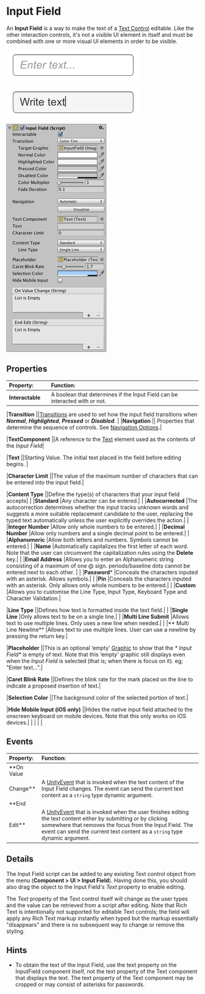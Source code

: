 # Input Field

An **Input Field** is a way to make the text of a [Text Control](script-Text.md) editable. Like the other interaction
controls, it's not a visible UI element in itself and must be combined with one or more visual UI elements in order to
be visible.

![An empty Input Field.](images/UI_InputFieldExample.png)

![Text entered into the Input Field.](images/UI_InputFieldExample2.png)

![](images/UI_InputFieldInspector.png)

## Properties

|**Property:**||**Function:** |
|:---|:---|:---|
|****Interactable**** ||A boolean that determines if the Input Field can be interacted with or not.|

|****Transition**** ||[Transitions](script-SelectableTransition.md) are used to set how the input field transitions
when ***Normal***, ***Highlighted***, ***Pressed*** or ***Disabled***. | |****Navigation**** || Properties that
determine the sequence of controls. See [Navigation Options](script-SelectableNavigation.md).|

|****TextComponent**** ||A reference to the [Text](script-Text.md) element used as the contents of the _*Input Field*_|

|****Text**** ||Starting Value. The initial text placed in the field before editing begins. |

|****Character Limit**** ||The value of the maximum number of characters that can be entered into the input field.|

|****Content Type**** ||Define the type(s) of characters that your input field accepts| | |**Standard** |Any character
can be entered.| | |**Autocorrected** |The autocorrection determines whether the input tracks unknown words and suggests
a more suitable replacement candidate to the user, replacing the typed text automatically unless the user explicitly
overrides the action.| | |**Integer Number** |Allow only whole numbers to be entered.| | |**Decimal Number** |Allow only
numbers and a single decimal point to be entered.| | |**Alphanumeric** |Allow both letters and numbers. Symbols cannot
be entered.| | |**Name** |Automatically capitalizes the first letter of each word. Note that the user can circumvent the
capitalization rules using the **Delete** key.| | |**Email Address** |Allows you to enter an Alphanumeric string
consisting of a maximum of one @ sign. periods/baseline dots cannot be entered next to each other. | | |**Password***
|Conceals the characters inputed with an asterisk. Allows symbols.| | |**Pin** |Conceals the characters inputed with an
asterisk. Only allows only whole numbers to be entered.| | |**Custom** |Allows you to customise the Line Type, Input
Type, Keyboard Type and Character Validation.|

|****Line Type**** ||Defines how text is formatted inside the text field.| | |**Single Line** |Only allows text to be on
a single line.| | |**Multi Line Submit** |Allows text to use multiple lines. Only uses a new line when needed.| | |**
Multi Line Newline** |Allows text to use multiple lines. User can use a newline by pressing the return key.|

|****Placeholder**** ||This is an optional ‘empty’ [Graphic](../api/UnityEngine.UI.Graphic.html.md) to show that the _*
Input Field*_ is empty of text. Note that this ‘empty' graphic still displays even when the _*Input Field*_ is
selected (that is; when there is focus on it). eg; "Enter text...".|

|****Caret Blink Rate**** ||Defines the blink rate for the mark placed on the line to indicate a proposed insertion of
text.|

|****Selection Color**** ||The background color of the selected portion of text.|

|****Hide Mobile Input** (iOS only)** ||Hides the native input field attached to the onscreen keyboard on mobile
devices. Note that this only works on iOS devices.| | | | |

## Events

|**Property:** |**Function:** |
|:---|:---|
|**On Value
Change** | A [UnityEvent](UnityEvents.md) that is invoked when the text content of the Input Field changes. The event can send the current text content as a `string` type dynamic argument. |
|**End
Edit** | A [UnityEvent](UnityEvents.md) that is invoked when the user finishes editing the text content either by submitting or by clicking somewhere that removes the focus from the Input Field. The event can send the current text content as a `string` type dynamic argument. |

## Details

The Input Field script can be added to any existing Text control object from the menu (**Component &gt; UI &gt; Input
Field**). Having done this, you should also drag the object to the Input Field's _Text_ property to enable editing.

The _Text_ property of the Text control itself will change as the user types and the value can be retrieved from a
script after editing. Note that Rich Text is intentionally not supported for editable Text controls; the field will
apply any Rich Text markup instantly when typed but the markup essentially "disappears" and there is no subsequent way
to change or remove the styling.

## Hints

* To obtain the text of the Input Field, use the text property on the InputField component itself, not the text property
  of the Text component that displays the text. The text property of the Text component may be cropped or may consist of
  asterisks for passwords.
